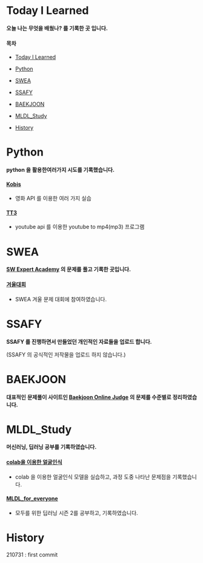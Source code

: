 # Today I Learned

**오늘 나는 무엇을 배웠나? 를 기록한 곳 입니다.**

#### 목차 

- [Today I Learned](#today-i-learned)

- [Python](#python)
- [SWEA](#swea)
- [SSAFY](#ssafy)
- [BAEKJOON](#baekjoon)
- [MLDL_Study](#mldl-study)
- [History](#history)



# Python

**python 을 활용한여러가지 시도를 기록했습니다.**

#### [Kobis](https://github.com/onegi95/TIL/tree/master/Python/kobis)

- 영화 API 를 이용한 여러 가지 실습

#### [TT3](https://github.com/onegi95/TIL/tree/master/Python/tt3)

- youtube api 를 이용한 youtube to mp4(mp3)  프로그램



# SWEA

**[SW Expert Academy](https://swexpertacademy.com/) 의 문제를 풀고 기록한 곳입니다.**

#### [겨울대회](https://github.com/onegi95/TIL/tree/master/SWEA/%EA%B2%A8%EC%9A%B8%EB%8C%80%ED%9A%8C)

- SWEA 겨울 문제 대회에 참여하였습니다.





# SSAFY

**SSAFY 를 진행하면서 만들었던 개인적인 자료들을 업로드 합니다.**

(SSAFY 의 공식적인 저작물을 업로드 하지 않습니다.)



# BAEKJOON

**대표적인** **문제풀이 사이트인  [Baekjoon Online Judge](https://www.acmicpc.net/) 의 문제를 수준별로 정리하였습니다.**





#  MLDL_Study

**머신러닝, 딥러닝 공부를 기록하였습니다.**

#### [colab을 이용한 얼굴인식](https://github.com/onegi95/TIL/tree/master/MLDL_study)

- colab 을 이용한 얼굴인식 모델을 실습하고, 과정 도중 나타난 문제점을 기록했습니다.

#### [MLDL_for_everyone](https://github.com/onegi95/TIL/tree/master/MLDL_study/MLDL_for_everyone)

- 모두를 위한 딥러닝 시즌 2를 공부하고, 기록하였습니다.





# History

210731 : first commit
